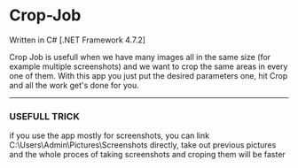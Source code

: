 # Crop-Job
Written in C# [.NET Framework 4.7.2]

Crop Job is usefull when we have many images all in the same size (for example multiple screenshots) and we want to crop the same areas in every one of them. With this app you just put the desired parameters one, hit Crop and all the work get's done for you.

-------------
### USEFULL TRICK
if you use the app mostly for screenshots, you can link C:\Users\Admin\Pictures\Screenshots directly, take out previous pictures and the whole proces of taking screenshots and croping them will be faster
